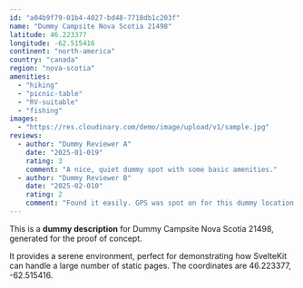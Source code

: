 ```yaml
---
id: "a04b9f79-01b4-4027-bd48-7718db1c203f"
name: "Dummy Campsite Nova Scotia 21498"
latitude: 46.223377
longitude: -62.515416
continent: "north-america"
country: "canada"
region: "nova-scotia"
amenities:
  - "hiking"
  - "picnic-table"
  - "RV-suitable"
  - "fishing"
images:
  - "https://res.cloudinary.com/demo/image/upload/v1/sample.jpg"
reviews:
  - author: "Dummy Reviewer A"
    date: "2025-01-019"
    rating: 3
    comment: "A nice, quiet dummy spot with some basic amenities."
  - author: "Dummy Reviewer B"
    date: "2025-02-010"
    rating: 2
    comment: "Found it easily. GPS was spot on for this dummy location."
---
```


This is a **dummy description** for Dummy Campsite Nova Scotia 21498, generated for the proof of concept.

It provides a serene environment, perfect for demonstrating how SvelteKit can handle a large number of static pages. The coordinates are 46.223377, -62.515416.
